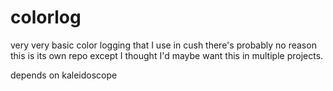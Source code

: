 # colorlog
very very basic color logging that I use in cush
there's probably no reason this is its own repo except I thought I'd maybe want
this in multiple projects.

depends on kaleidoscope
